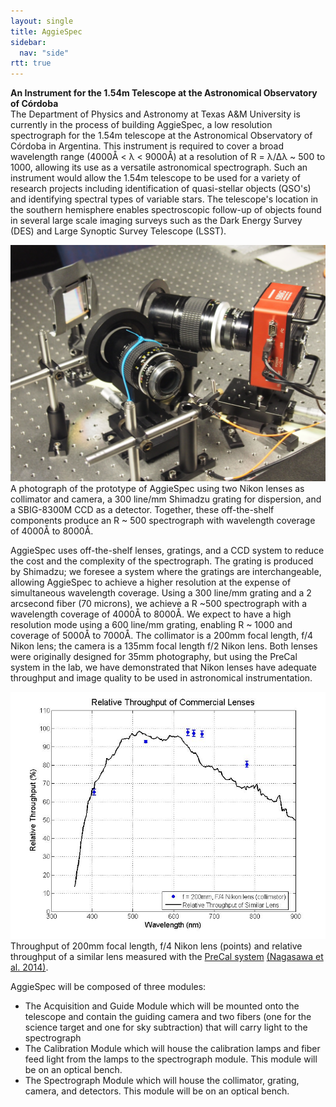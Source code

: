 ```yaml
---
layout: single
title: AggieSpec
sidebar:
  nav: "side"
rtt: true
---
```

<b>An Instrument for the 1.54m Telescope at the Astronomical Observatory of Córdoba</b>  
The Department of Physics and Astronomy at Texas A&M University is currently in the process of building AggieSpec, a low resolution spectrograph for the 1.54m telescope at the Astronomical Observatory of Córdoba in Argentina. This instrument is required to cover a broad wavelength range (4000Å < λ < 9000Å) at a resolution of R = λ/Δλ ~ 500 to 1000, allowing its use as a versatile astronomical spectrograph. Such an instrument would allow the 1.54m telescope to be used for a variety of research projects including identification of quasi-stellar objects (QSO's) and identifying spectral types of variable stars. The telescope's location in the southern hemisphere enables spectroscopic follow-up of objects found in several large scale imaging surveys such as the Dark Energy Survey (DES) and Large Synoptic Survey Telescope (LSST).

<figure style="margin:auto;">
  <a href="/instruments/assets/aggiespec_prototype.jpg" target="_blank"><img src="/instruments/assets/aggiespec_prototype.jpg" alt="AggieSpec prototype"></a>
  <figcaption>A photograph of the prototype of AggieSpec using two Nikon lenses as collimator and camera, a 300 line/mm Shimadzu grating for dispersion, and a SBIG-8300M CCD as a detector. Together, these off-the-shelf components produce an R ~ 500 spectrograph with wavelength coverage of 4000Å to 8000Å.</figcaption>
</figure>

AggieSpec uses off-the-shelf lenses, gratings, and a CCD system to reduce the cost and the complexity of the spectrograph. The grating is produced by Shimadzu; we foresee a system where the gratings are interchangeable, allowing AggieSpec to achieve a higher resolution at the expense of simultaneous wavelength coverage. Using a 300 line/mm grating and a 2 arcsecond fiber (70 microns), we achieve a R ~500 spectrograph with a wavelength coverage of 4000Å to 8000Å. We expect to have a high resolution mode using a 600 line/mm grating, enabling R ~ 1000 and coverage of 5000Å to 7000Å. 
The collimator is a 200mm focal length, f/4 Nikon lens; the camera is a 135mm focal length f/2 Nikon lens. Both lenses were originally designed for 35mm photography, but using the PreCal system in the lab, we have demonstrated that Nikon lenses have adequate throughput and image quality to be used in astronomical instrumentation.

<figure style="margin:auto;">
  <a href="/instruments/assets/ThroughputTests.jpg" target="_blank"><img src="/instruments/assets/ThroughputTests.jpg" alt="AggieSpec throughput"></a>
  <figcaption>Throughput of 200mm focal length, f/4 Nikon lens (points) and relative throughput of a similar lens measured with the <a href="/instruments/precal/">PreCal system</a> <a href="/publications/assets/Conceptual design of a low resolution spectrograph for the Astronomical Observatory of Cordoba - Nagasawa et al.pdf">(Nagasawa et al. 2014)</a>.</figcaption>
</figure>

AggieSpec will be composed of three modules:  
- The Acquisition and Guide Module which will be mounted onto the telescope and contain the guiding camera and two fibers (one for the science target and one for sky subtraction) that will carry light to the spectrograph  
- The Calibration Module which will house the calibration lamps and fiber feed light from the lamps to the spectrograph module. This module will be on an optical bench.  
- The Spectrograph Module which will house the collimator, grating, camera, and detectors. This module will be on an optical bench.  